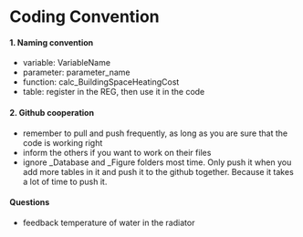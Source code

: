 # Coding Convention

#### 1. Naming convention

- variable: VariableName
- parameter: parameter_name
- function: calc_BuildingSpaceHeatingCost
- table: register in the REG, then use it in the code

#### 2. Github cooperation

- remember to pull and push frequently, as long as you are sure that the code is working right
- inform the others if you want to work on their files
- ignore _Database and _Figure folders most time. Only push it when you add more tables in it and push it to the github together. Because it takes a lot of time to push it. 





#### Questions

- feedback temperature of water in the radiator